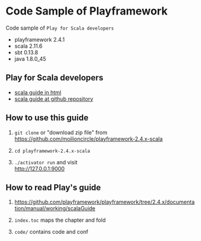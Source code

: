 # Code Sample of Playframework

Code sample of `Play for Scala developers`
  
 * playframework 2.4.1
 * scala 2.11.6
 * sbt 0.13.8
 * java 1.8.0_45

## Play for Scala developers

 * [scala guide in html](https://playframework.com/documentation/2.4.x/ScalaHome)
 * [scala guide at github repository](https://github.com/playframework/playframework/tree/2.4.x/documentation/manual/working/scalaGuide)
 
## How to use this guide

1. `git clone` or "download zip file" from   
https://github.com/moilioncircle/playframework-2.4.x-scala

2. `cd playframework-2.4.x-scala`

3. `./activator run` and visit  
http://127.0.0.1:9000

## How to read Play's guide

1. https://github.com/playframework/playframework/tree/2.4.x/documentation/manual/working/scalaGuide

2. `index.toc` maps the chapter and fold

3. `code/` contains code and conf